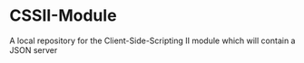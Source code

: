 # CSSII-Module
A local repository for the Client-Side-Scripting II module which will contain a JSON server
